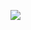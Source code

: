 [![](https://jitpack.io/v/moriesdeo/MyHelperUtilsLibrary.svg)](https://jitpack.io/#moriesdeo/MyHelperUtilsLibrary)
